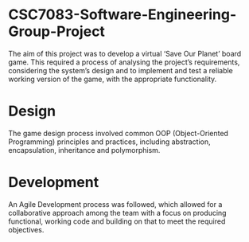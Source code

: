 # CSC7083-Software-Engineering-Group-Project

The aim of this project was to develop a virtual ‘Save Our Planet’ board game. This required a process of analysing the project’s requirements, considering the system’s design and to implement and test a reliable working version of the game, with the appropriate functionality.

# Design

The game design process involved common OOP (Object-Oriented Programming) principles and practices, including abstraction, encapsulation, inheritance and polymorphism. 

# Development

An Agile Development process was followed, which allowed for a collaborative approach among the team with a focus on producing functional, working code and building on that to meet the required objectives.
